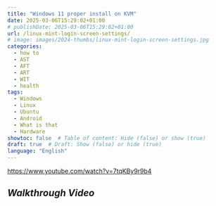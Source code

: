 ```yaml
---
title: "Windows 11 proper install on KVM"
date: 2025-03-06T15:29:02+01:00
# publishDate: 2025-03-06T15:29:02+01:00
url: /linux-mint-login-screen-settings/
# image: images/2024-thumbs/linux-mint-login-screen-settings.jpg
categories: 
  - how to
  - AST
  - AFT
  - ART
  - WIT
  - health
tags: 
  - Windows
  - Linux
  - Ubuntu
  - Android
  - What is that
  - Hardware
showtoc: false  # Table of content: Hide (false) or show (true)
draft: true  # Draft: Show (false) or hide (true)
language: "English"
---
```


https://www.youtube.com/watch?v=7tqKBy9r9b4

<disk type="file" device="disk">
  <driver name="qemu" type="qcow2" cache="none" discard="unmap"/>
  <source file="/media/aco/LinuxData/VirtualMachines/win10.qcow2"/>
  <target dev="vda" bus="virtio"/>
  <alias name="virtio-disk1"/>
  <address type="pci" domain="0x0000" bus="0x04" slot="0x00" function="0x0"/>
</disk>

## Walkthrough Video
<!--
{{< youtube "" >}}
-->